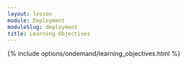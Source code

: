 ```yaml
---
layout: lesson
module: Deployment
moduleSlug: deployment
title: Learning Objectives
---
```

{% include options/ondemand/learning_objectives.html %}
